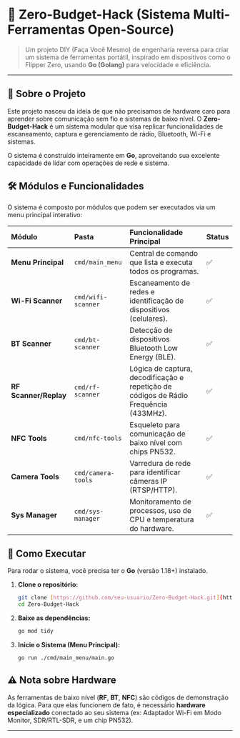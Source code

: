 # 🐬 Zero-Budget-Hack (Sistema Multi-Ferramentas Open-Source)

> Um projeto DIY (Faça Você Mesmo) de engenharia reversa para criar um sistema de ferramentas portátil, inspirado em dispositivos como o Flipper Zero, usando **Go (Golang)** para velocidade e eficiência.

---

## 🧠 Sobre o Projeto

Este projeto nasceu da ideia de que não precisamos de hardware caro para aprender sobre comunicação sem fio e sistemas de baixo nível. O **Zero-Budget-Hack** é um sistema modular que visa replicar funcionalidades de escaneamento, captura e gerenciamento de rádio, Bluetooth, Wi-Fi e sistemas.

O sistema é construído inteiramente em **Go**, aproveitando sua excelente capacidade de lidar com operações de rede e sistema.

## 🛠️ Módulos e Funcionalidades

O sistema é composto por módulos que podem ser executados via um menu principal interativo:

| Módulo             | Pasta                  | Funcionalidade Principal                                      | Status |
| :----------------- | :--------------------- | :------------------------------------------------------------ | :----- |
| **Menu Principal** | `cmd/main_menu`        | Central de comando que lista e executa todos os programas.    | ✅ |
| **Wi-Fi Scanner** | `cmd/wifi-scanner`     | Escaneamento de redes e identificação de dispositivos (celulares).| ✅ |
| **BT Scanner** | `cmd/bt-scanner`       | Detecção de dispositivos Bluetooth Low Energy (BLE).          | ✅ |
| **RF Scanner/Replay**| `cmd/rf-scanner`       | Lógica de captura, decodificação e repetição de códigos de Rádio Frequência (433MHz). | ✅ |
| **NFC Tools** | `cmd/nfc-tools`        | Esqueleto para comunicação de baixo nível com chips PN532.    | ✅ |
| **Camera Tools** | `cmd/camera-tools`     | Varredura de rede para identificar câmeras IP (RTSP/HTTP).    | ✅ |
| **Sys Manager** | `cmd/sys-manager`      | Monitoramento de processos, uso de CPU e temperatura do hardware. | ✅ |

## 🚀 Como Executar

Para rodar o sistema, você precisa ter o **Go** (versão 1.18+) instalado.

1.  **Clone o repositório:**
    ```bash
    git clone [https://github.com/seu-usuario/Zero-Budget-Hack.git](https://github.com/seu-usuario/Zero-Budget-Hack.git)
    cd Zero-Budget-Hack
    ```

2.  **Baixe as dependências:**
    ```bash
    go mod tidy
    ```

3.  **Inicie o Sistema (Menu Principal):**
    ```bash
    go run ./cmd/main_menu/main.go
    ```

## ⚠️ Nota sobre Hardware

As ferramentas de baixo nível (**RF**, **BT**, **NFC**) são códigos de demonstração da lógica. Para que elas funcionem de fato, é necessário **hardware especializado** conectado ao seu sistema (ex: Adaptador Wi-Fi em Modo Monitor, SDR/RTL-SDR, e um chip PN532).

---
